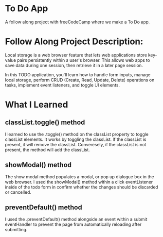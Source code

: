 # To Do App
A follow along project with freeCodeCamp where we make a To Do app.

# Follow Along Project Description:
Local storage is a web browser feature that lets web applications store key-value pairs persistently within a user's browser. This allows web apps to save data during one session, then retrieve it in a later page session.

In this TODO application, you'll learn how to handle form inputs, manage local storage, perform CRUD (Create, Read, Update, Delete) operations on tasks, implement event listeners, and toggle UI elements.

# What I Learned

## classList.toggle() method
I learned to use the .toggle() method on the classList property to toggle classList elements.
It works by toggling the classList. If the classList is present, it will remove the classList.
Converesely, if the classList is not present, the method will add the classList.

## showModal() method
The show modal method populates a modal, or pop up dialogue box in the web browser.
I used the showModal() method within a click eventListener inside of the todo form in confirm whether the changes should be discarded or cancelled.

## preventDefault() method
I used the .preventDefault() method alongside an event within a submit eventHandler to prevent the page from automatically reloading after submitting.